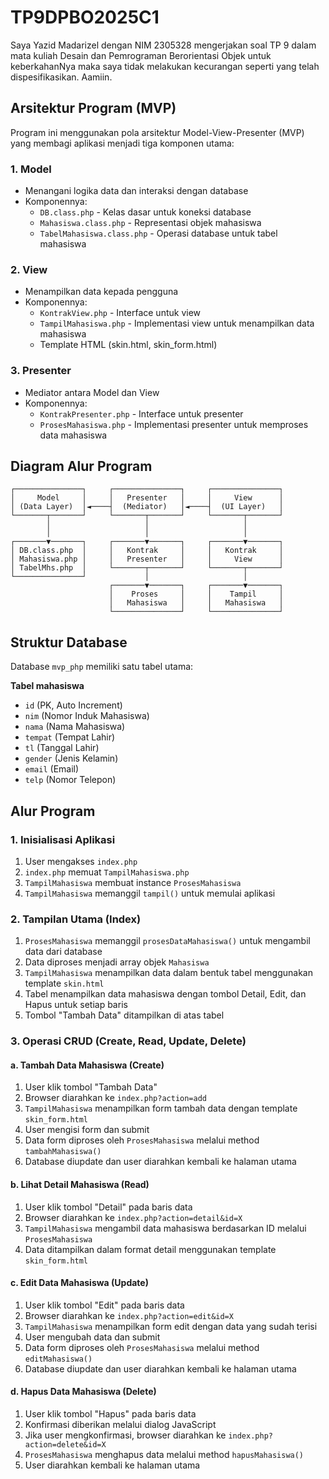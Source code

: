 # TP9DPBO2025C1

Saya Yazid Madarizel dengan NIM 2305328 mengerjakan soal TP 9 dalam mata kuliah Desain dan Pemrograman Berorientasi Objek untuk keberkahanNya maka saya tidak melakukan kecurangan seperti yang telah dispesifikasikan. Aamiin.

## Arsitektur Program (MVP)

Program ini menggunakan pola arsitektur Model-View-Presenter (MVP) yang membagi aplikasi menjadi tiga komponen utama:

### 1. Model
- Menangani logika data dan interaksi dengan database
- Komponennya:
  - `DB.class.php` - Kelas dasar untuk koneksi database
  - `Mahasiswa.class.php` - Representasi objek mahasiswa
  - `TabelMahasiswa.class.php` - Operasi database untuk tabel mahasiswa

### 2. View
- Menampilkan data kepada pengguna
- Komponennya:
  - `KontrakView.php` - Interface untuk view
  - `TampilMahasiswa.php` - Implementasi view untuk menampilkan data mahasiswa
  - Template HTML (skin.html, skin_form.html)

### 3. Presenter
- Mediator antara Model dan View
- Komponennya:
  - `KontrakPresenter.php` - Interface untuk presenter
  - `ProsesMahasiswa.php` - Implementasi presenter untuk memproses data mahasiswa

## Diagram Alur Program

```
┌───────────────┐     ┌───────────────┐     ┌───────────────┐
│     Model     │     │   Presenter   │     │     View      │
│ (Data Layer)  │◄────┤  (Mediator)   │◄────┤  (UI Layer)   │
└───────┬───────┘     └───────┬───────┘     └───────┬───────┘
        │                     │                     │
        │                     │                     │
┌───────▼───────┐     ┌───────▼───────┐     ┌───────▼───────┐
│ DB.class.php  │     │   Kontrak     │     │   Kontrak     │
│ Mahasiswa.php │     │   Presenter   │     │     View      │
│ TabelMhs.php  │     └───────┬───────┘     └───────┬───────┘
└───────────────┘             │                     │
                      ┌───────▼───────┐     ┌───────▼───────┐
                      │    Proses     │     │    Tampil     │
                      │   Mahasiswa   │     │   Mahasiswa   │
                      └───────────────┘     └───────────────┘
```

## Struktur Database

Database `mvp_php` memiliki satu tabel utama:

**Tabel mahasiswa**
- `id` (PK, Auto Increment)
- `nim` (Nomor Induk Mahasiswa)
- `nama` (Nama Mahasiswa)
- `tempat` (Tempat Lahir)
- `tl` (Tanggal Lahir)
- `gender` (Jenis Kelamin)
- `email` (Email)
- `telp` (Nomor Telepon)

## Alur Program 

### 1. Inisialisasi Aplikasi

1. User mengakses `index.php`
2. `index.php` memuat `TampilMahasiswa.php`
3. `TampilMahasiswa` membuat instance `ProsesMahasiswa`
4. `TampilMahasiswa` memanggil `tampil()` untuk memulai aplikasi

### 2. Tampilan Utama (Index)

1. `ProsesMahasiswa` memanggil `prosesDataMahasiswa()` untuk mengambil data dari database
2. Data diproses menjadi array objek `Mahasiswa`
3. `TampilMahasiswa` menampilkan data dalam bentuk tabel menggunakan template `skin.html`
4. Tabel menampilkan data mahasiswa dengan tombol Detail, Edit, dan Hapus untuk setiap baris
5. Tombol "Tambah Data" ditampilkan di atas tabel

### 3. Operasi CRUD (Create, Read, Update, Delete)

#### a. Tambah Data Mahasiswa (Create)
1. User klik tombol "Tambah Data"
2. Browser diarahkan ke `index.php?action=add`
3. `TampilMahasiswa` menampilkan form tambah data dengan template `skin_form.html`
4. User mengisi form dan submit
5. Data form diproses oleh `ProsesMahasiswa` melalui method `tambahMahasiswa()`
6. Database diupdate dan user diarahkan kembali ke halaman utama

#### b. Lihat Detail Mahasiswa (Read)
1. User klik tombol "Detail" pada baris data
2. Browser diarahkan ke `index.php?action=detail&id=X`
3. `TampilMahasiswa` mengambil data mahasiswa berdasarkan ID melalui `ProsesMahasiswa`
4. Data ditampilkan dalam format detail menggunakan template `skin_form.html`

#### c. Edit Data Mahasiswa (Update)
1. User klik tombol "Edit" pada baris data
2. Browser diarahkan ke `index.php?action=edit&id=X`
3. `TampilMahasiswa` menampilkan form edit dengan data yang sudah terisi
4. User mengubah data dan submit
5. Data form diproses oleh `ProsesMahasiswa` melalui method `editMahasiswa()`
6. Database diupdate dan user diarahkan kembali ke halaman utama

#### d. Hapus Data Mahasiswa (Delete)
1. User klik tombol "Hapus" pada baris data
2. Konfirmasi diberikan melalui dialog JavaScript
3. Jika user mengkonfirmasi, browser diarahkan ke `index.php?action=delete&id=X`
4. `ProsesMahasiswa` menghapus data melalui method `hapusMahasiswa()`
5. User diarahkan kembali ke halaman utama
